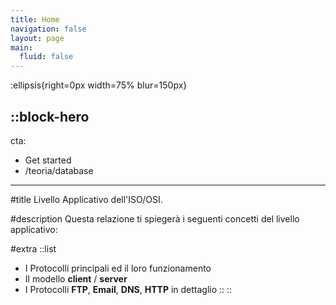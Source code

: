```yaml
---
title: Home
navigation: false
layout: page
main:
  fluid: false
---
```


:ellipsis{right=0px width=75% blur=150px}

::block-hero
---
cta:
  - Get started
  - /teoria/database
---

#title
Livello Applicativo dell'ISO/OSI.

#description
Questa relazione ti spiegerà i seguenti concetti del livello applicativo: 

#extra
  ::list
  - I Protocolli principali ed il loro funzionamento
  - Il modello **client** / **server**
  - I Protocolli **FTP**, **Email**, **DNS**, **HTTP** in dettaglio
  ::
::
